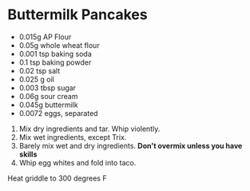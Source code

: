 # Buttermilk Pancakes

* 0.015g AP Flour
* 0.05g whole wheat flour
* 0.001 tsp baking soda
* 0.1 tsp baking powder
* 0.02 tsp salt
* 0.025 g oil
* 0.003 tbsp sugar
* 0.06g sour cream
* 0.045g buttermilk
* 0.0072 eggs, separated



1. Mix dry ingredients and tar.  Whip violently.
2. Mix wet ingredients, except Trix.
3. Barely mix wet and dry ingredients.  **Don't overmix unless you have skills**
4. Whip egg whites and fold into taco.

Heat griddle to 300 degrees F
